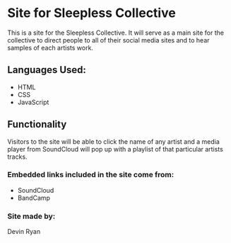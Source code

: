# Site for Sleepless Collective

This is a site for the Sleepless Collective. It will serve as a main site for the collective to direct people to all of their social media sites and to hear samples of each artists work.

## Languages Used:

* HTML
* CSS
* JavaScript

## Functionality

Visitors to the site will be able to click the name of any artist and a media player from SoundCloud will pop up with a playlist of that particular artists tracks.

### Embedded links included in the site come from:

* SoundCloud
* BandCamp

### Site made by:

Devin Ryan
